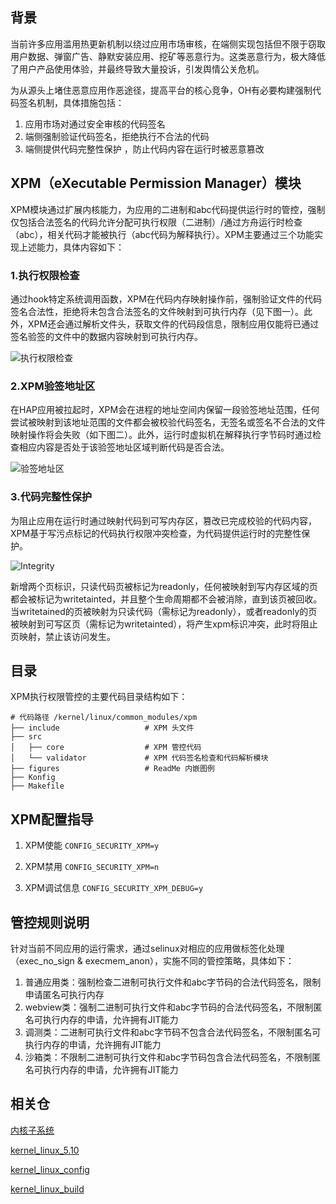 ## 背景

当前许多应用滥用热更新机制以绕过应用市场审核，在端侧实现包括但不限于窃取用户数据、弹窗广告、静默安装应用、挖矿等恶意行为。这类恶意行为，极大降低了用户产品使用体验，并最终导致大量投诉，引发舆情公关危机。

为从源头上堵住恶意应用作恶途径，提高平台的核心竞争，OH有必要构建强制代码签名机制，具体措施包括：

1. 应用市场对通过安全审核的代码签名
2. 端侧强制验证代码签名，拒绝执行不合法的代码
3. 端侧提供代码完整性保护 ，防止代码内容在运行时被恶意篡改

## XPM（eXecutable Permission Manager）模块

XPM模块通过扩展内核能力，为应用的二进制和abc代码提供运行时的管控，强制仅包括合法签名的代码允许分配可执行权限（二进制）/通过方舟运行时检查（abc），相关代码才能被执行（abc代码为解释执行）。XPM主要通过三个功能实现上述能力，具体内容如下：

### 1.执行权限检查

通过hook特定系统调用函数，XPM在代码内存映射操作前，强制验证文件的代码签名合法性，拒绝将未包含合法签名的文件映射到可执行内存（见下图一）。此外，XPM还会通过解析文件头，获取文件的代码段信息，限制应用仅能将已通过签名验签的文件中的数据内容映射到可执行内存。

![执行权限检查](figures/xpm_check.png)

### 2.XPM验签地址区

在HAP应用被拉起时，XPM会在进程的地址空间内保留一段验签地址范围，任何尝试被映射到该地址范围的文件都会被校验代码签名，无签名或签名不合法的文件映射操作将会失败（如下图二）。此外，运行时虚拟机在解释执行字节码时通过检查相应内容是否处于该验签地址区域判断代码是否合法。

![验签地址区](figures/abc_check.png)

### 3.代码完整性保护

为阻止应用在运行时通过映射代码到可写内存区，篡改已完成校验的代码内容，XPM基于写污点标记的代码执行权限冲突检查，为代码提供运行时的完整性保护。

![Integrity](figures/integrity_check.png)

新增两个页标识，只读代码页被标记为readonly，任何被映射到写内存区域的页都会被标记为writetainted，并且整个生命周期都不会被消除，直到该页被回收。当writetained的页被映射为只读代码（需标记为readonly），或者readonly的页被映射到可写区页（需标记为writetainted），将产生xpm标识冲突，此时将阻止页映射，禁止该访问发生。

## 目录

XPM执行权限管控的主要代码目录结构如下：

```
# 代码路径 /kernel/linux/common_modules/xpm
├── include                   # XPM 头文件
├── src
│   ├── core                  # XPM 管控代码
│   └── validator             # XPM 代码签名检查和代码解析模块
├── figures                   # ReadMe 内嵌图例
├── Konfig
├── Makefile
```

## XPM配置指导

1. XPM使能
   `CONFIG_SECURITY_XPM=y`

2. XPM禁用
   `CONFIG_SECURITY_XPM=n`

3. XPM调试信息
   `CONFIG_SECURITY_XPM_DEBUG=y`

## 管控规则说明

针对当前不同应用的运行需求，通过selinux对相应的应用做标签化处理（exec_no_sign & execmem_anon），实施不同的管控策略，具体如下：

1. 普通应用类：强制检查二进制可执行文件和abc字节码的合法代码签名，限制申请匿名可执行内存
2. webview类：强制二进制可执行文件和abc字节码的合法代码签名，不限制匿名可执行内存的申请，允许拥有JIT能力
3. 调测类：二进制可执行文件和abc字节码不包含合法代码签名，不限制匿名可执行内存的申请，允许拥有JIT能力
4. 沙箱类：不限制二进制可执行文件和abc字节码包含合法代码签名，不限制匿名可执行内存的申请，允许拥有JIT能力

## 相关仓

[内核子系统](https://gitee.com/openharmony/docs/blob/master/zh-cn/readme/%E5%86%85%E6%A0%B8%E5%AD%90%E7%B3%BB%E7%BB%9F.md)

[kernel_linux_5.10](https://gitee.com/openharmony/kernel_linux_5.10)

[kernel_linux_config](https://gitee.com/openharmony/kernel_linux_config)

[kernel_linux_build](https://gitee.com/openharmony/kernel_linux_build)
